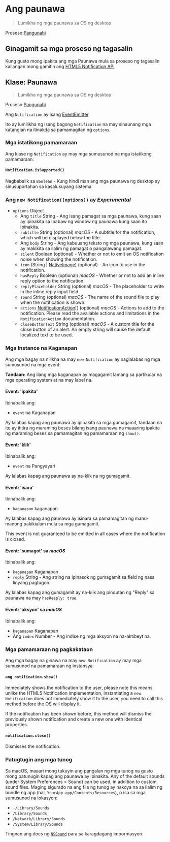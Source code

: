 # Ang paunawa

> Lumikha ng mga paunawa sa OS ng desktop

Proseso:[Pangunahi](../glossary.md#main-process)

## Ginagamit sa mga proseso ng tagasalin

Kung gusto mong ipakita ang mga Paunawa mula sa proseso ng tagasalin kailangan mong gamitin ang [HTML5 Notification API](../tutorial/notifications.md)

## Klase: Paunawa

> Lumikha ng mga paunawa sa OS ng desktop

Proseso:[Pangunahi](../glossary.md#main-process)

Ang `Notification` ay isang [EventEmitter](https://nodejs.org/api/events.html#events_class_events_eventemitter).

Ito ay lumilikha ng isang bagong `Notification` na may sinaunang mga katangian na itinakda sa pamamagitan ng `options`.

### Mga istatikong pamamaraan

Ang klase ng `Notification` ay may mga sumusunod na mga istatikong pamamaraan:

#### `Notification.isSupported()`

Nagbabalik sa `Boolean` - Kung hindi man ang mga paunawa ng desktop ay sinusuportahan sa kasalukuyang sistema

### Ang `new Notification([options])` ay _Experimental_

* `options` Object
  * Ang `title` String - Ang isang pamagat sa mga paunawa, kung saan ay ipinakita sa ibabaw ng window ng paunawa kung saan ito ipinakita.
  * `subtitle` String (optional) _macOS_ - A subtitle for the notification, which will be displayed below the title.
  * Ang `body` String - Ang kabuuang teksto ng mga paunawa, kung saan ay makikita sa ilalim ng pamagat o pangalawang pamagat.
  * `silent` Boolean (optional) - Whether or not to emit an OS notification noise when showing the notification.
  * `icon` (String | [NativeImage](native-image.md)) (optional) - An icon to use in the notification.
  * `hasReply` Boolean (optional) _macOS_ - Whether or not to add an inline reply option to the notification.
  * `replyPlaceholder` String (optional) _macOS_ - The placeholder to write in the inline reply input field.
  * `sound` String (optional) _macOS_ - The name of the sound file to play when the notification is shown.
  * `actions` [NotificationAction[]](structures/notification-action.md) (optional) _macOS_ - Actions to add to the notification. Please read the available actions and limitations in the `NotificationAction` documentation.
  * `closeButtonText` String (optional) _macOS_ - A custom title for the close button of an alert. An empty string will cause the default localized text to be used.

### Mga Instance na Kaganapan

Ang mga bagay na nilikha na may `new Notification` ay naglalabas ng mga sumusunod na mga event:

**Tandaan:** Ang ilang mga kaganapan ay magagamit lamang sa partikular na mga operating system at na may label na.

#### Event: 'ipakita'

Ibinabalik ang:

* `event` na Kaganapan

Ay lalabas kapag ang paunawa ay ipinakita sa mga gumagamit, tandaan na ito ay ititira ng maraming beses bilang isang paunawa na maaaring ipakita ng maraming beses sa pamamagitan ng pamamaraan ng `show()`.

#### Event: 'klik'

Ibinabalik ang:

* `event` na Pangyayari

Ay lalabas kapag ang paunawa ay na-klik na ng gumagamit.

#### Event: 'isara'

Ibinabalik ang:

* `kaganapan` kaganapan

Ay lalabas kapag ang paunawa ay isinara sa pamamagitan ng manu-manong pakikialam mula sa mga gumagamit.

This event is not guaranteed to be emitted in all cases where the notification is closed.

#### Event: 'sumagot' sa _macOS_

Ibinabalik ang:

* `kaganapan` Kaganapan
* `reply` String - Ang string na ipinasok ng gumagamit sa field ng nasa linyang pagtugon.

Ay lalabas kapag ang gumagamit ay na-klik ang pindutan ng "Reply" sa paunawa na may `hasReeply: true`.

#### Event: 'aksyon' sa _macOS_

Ibinabalik ang:

* `kaganapan` Kaganapan
* Ang `index` Number - Ang indise ng mga aksyon na na-aktibeyt na.

### Mga pamamaraan ng pagkakataon

Ang mga bagay na ginawa na may `new Notification` ay may mga sumusunod na pamamaraan ng instansya:

#### `ang notification.show()`

Immediately shows the notification to the user, please note this means unlike the HTML5 Notification implementation, instantiating a `new Notification` does not immediately show it to the user, you need to call this method before the OS will display it.

If the notification has been shown before, this method will dismiss the previously shown notification and create a new one with identical properties.

#### `notification.close()`

Dismisses the notification.

### Patugtugin ang mga tunog

Sa macOS, maaari mong tukuyin ang pangalan ng mga tunog na gusto mong patunugin kapag ang paunawa ay ipinakita. Any of the default sounds (under System Preferences > Sound) can be used, in addition to custom sound files. Maging sigurado na ang file ng tunog ay nakoya na sa ilalim ng bundle ng app (hal, `YourApp.app/Contents/Resources`), o isa sa mga sumusunod na lokasyon:

* `-/Library/Sounds`
* `/Library/Sounds`
* `/Network/Library/Sounds`
* `/System/Library/Sounds`

Tingnan ang docs ng [`NSSound`](https://developer.apple.com/documentation/appkit/nssound) para sa karagdagang impormasyon.
